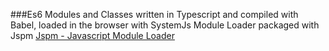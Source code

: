 ###Es6 Modules and Classes written in Typescript and compiled with Babel, loaded in the browser with SystemJs Module Loader packaged with Jspm 
[Jspm - Javascript Module Loader](http://www.jspm.io)

